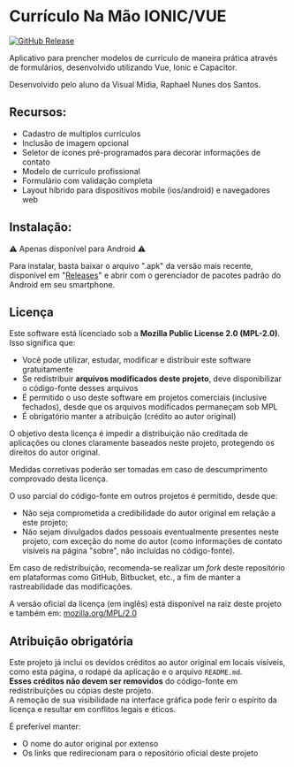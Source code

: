 # Currículo Na Mão IONIC/VUE

[![GitHub Release](https://img.shields.io/github/v/release/RaphaelNunes10/app-curriculum?display_name=release)](https://github.com/RaphaelNunes10/app-curriculum/releases/tag/stable)

Aplicativo para prencher modelos de currículo de maneira prática através de
formulários, desenvolvido utilizando Vue, Ionic e Capacitor.

Desenvolvido pelo aluno da Visual Mídia, Raphael Nunes dos Santos.

## Recursos:

- Cadastro de multiplos currículos
- Inclusão de imagem opcional
- Seletor de ícones pré-programados para decorar informações de contato
- Modelo de currículo profissional
- Formulário com validação completa
- Layout híbrido para dispositivos mobile (ios/android) e navegadores web

## Instalação:

⚠️ Apenas disponível para Android ⚠️

Para instalar, basta baixar o arquivo ".apk" da versão mais recente, disponível
em
"[Releases](https://github.com/RaphaelNunes10/app-curriculum/releases/tag/stable)"
e abrir com o gerenciador de pacotes padrão do Android em seu smartphone.

## Licença

Este software está licenciado sob a **Mozilla Public License 2.0 (MPL-2.0)**.
Isso significa que:

- Você pode utilizar, estudar, modificar e distribuir este software
  gratuitamente
- Se redistribuir **arquivos modificados deste projeto**, deve disponibilizar o
  código-fonte desses arquivos
- É permitido o uso deste software em projetos comerciais (inclusive fechados),
  desde que os arquivos modificados permaneçam sob MPL
- É obrigatório manter a atribuição (crédito ao autor original)

O objetivo desta licença é impedir a distribuição não creditada de aplicações ou
clones claramente baseados neste projeto, protegendo os direitos do autor
original.

Medidas corretivas poderão ser tomadas em caso de descumprimento comprovado
desta licença.

O uso parcial do código-fonte em outros projetos é permitido, desde que:

- Não seja comprometida a credibilidade do autor original em relação a este
  projeto;
- Não sejam divulgados dados pessoais eventualmente presentes neste projeto, com
  exceção do nome do autor (como informações de contato visíveis na página
  "sobre", não incluídas no código-fonte).

Em caso de redistribuição, recomenda-se realizar um _fork_ deste repositório em
plataformas como GitHub, Bitbucket, etc., a fim de manter a rastreabilidade das
modificações.

A versão oficial da licença (em inglês) está disponível na raiz deste projeto e
também em: [mozilla.org/MPL/2.0](https://www.mozilla.org/MPL/2.0/)

## Atribuição obrigatória

Este projeto já inclui os devidos créditos ao autor original em locais visíveis,
como esta página, o rodapé da aplicação e o arquivo `README.md`.\
**Esses créditos não devem ser removidos** do código-fonte em redistribuições ou
cópias deste projeto.\
A remoção de sua visibilidade na interface gráfica pode ferir o espírito da
licença e resultar em conflitos legais e éticos.

É preferível manter:

- O nome do autor original por extenso
- Os links que redirecionam para o repositório oficial deste projeto
